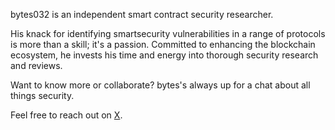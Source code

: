 bytes032 is an independent smart contract security researcher. 

His knack for identifying smartsecurity vulnerabilities in a range of protocols is more than a skill; it's a passion. Committed to enhancing the blockchain ecosystem, he invests his time and energy into thorough security research and reviews.

Want to know more or collaborate? bytes's always up for a chat about all things security. 

Feel free to reach out on [X](https://x.com/bytes032). 

